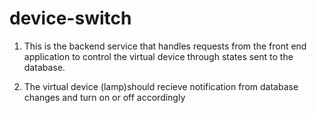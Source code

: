 # device-switch

1. This is the backend service that handles requests from the front end application
to control the virtual device through states sent to the database.

2. The virtual device (lamp)should recieve notification from database changes and turn on or off accordingly